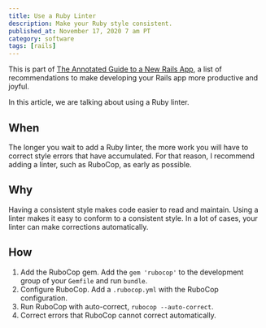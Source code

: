 ```yaml
---
title: Use a Ruby Linter
description: Make your Ruby style consistent.
published_at: November 17, 2020 7 am PT
category: software
tags: [rails]
---
```


This is part of [The Annotated Guide to a New Rails
App](the_annotated_guide_to_a_new_rails_app), a list of recommendations to make
developing your Rails app more productive and joyful.

In this article, we are talking about using a Ruby linter.

## When

The longer you wait to add a Ruby linter, the more work you will have to correct
style errors that have accumulated. For that reason, I recommend adding a
linter, such as RuboCop, as early as possible.

## Why

Having a consistent style makes code easier to read and maintain. Using a
linter makes it easy to conform to a consistent style. In a lot of cases, your
linter can make corrections automatically.

## How

1. Add the RuboCop gem. Add the `gem 'rubocop'` to the development group
   of your `Gemfile` and run `bundle`.
2. Configure RuboCop. Add a `.rubocop.yml` with the RuboCop configuration.
3. Run RuboCop with auto-correct, `rubocop --auto-correct`.
4. Correct errors that RuboCop cannot correct automatically.

<!-- Add section with link to my Rubocop config -->
